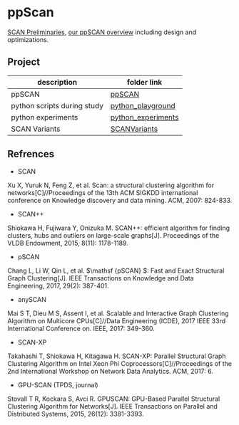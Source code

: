 # ppScan

[SCAN Preliminaries](scan_preliminary.md), [our ppSCAN overview](ppscan_overview.md) including design and optimizations.

## Project

description | folder link
--- | ---
ppSCAN | [ppSCAN](pSCAN-refactor)
python scripts during study | [python_playground](python_playground)
python experiments | [python_experiments](python_experiments)
SCAN Variants | [SCANVariants](SCANVariants)

## Refrences

* SCAN

Xu X, Yuruk N, Feng Z, et al. Scan: a structural clustering algorithm for networks[C]//Proceedings of the 13th ACM SIGKDD international conference on Knowledge discovery and data mining. ACM, 2007: 824-833.

* SCAN++

Shiokawa H, Fujiwara Y, Onizuka M. SCAN++: efficient algorithm for finding clusters, hubs and outliers on large-scale graphs[J]. Proceedings of the VLDB Endowment, 2015, 8(11): 1178-1189.

* pSCAN

Chang L, Li W, Qin L, et al. $\mathsf {pSCAN} $: Fast and Exact Structural Graph Clustering[J]. IEEE Transactions on Knowledge and Data Engineering, 2017, 29(2): 387-401.

* anySCAN

Mai S T, Dieu M S, Assent I, et al. Scalable and Interactive Graph Clustering Algorithm on Multicore CPUs[C]//Data Engineering (ICDE), 2017 IEEE 33rd International Conference on. IEEE, 2017: 349-360.

* SCAN-XP

Takahashi T, Shiokawa H, Kitagawa H. SCAN-XP: Parallel Structural Graph Clustering Algorithm on Intel Xeon Phi Coprocessors[C]//Proceedings of the 2nd International Workshop on Network Data Analytics. ACM, 2017: 6.

* GPU-SCAN (TPDS, journal)

Stovall T R, Kockara S, Avci R. GPUSCAN: GPU-Based Parallel Structural Clustering Algorithm for Networks[J]. IEEE Transactions on Parallel and Distributed Systems, 2015, 26(12): 3381-3393.
